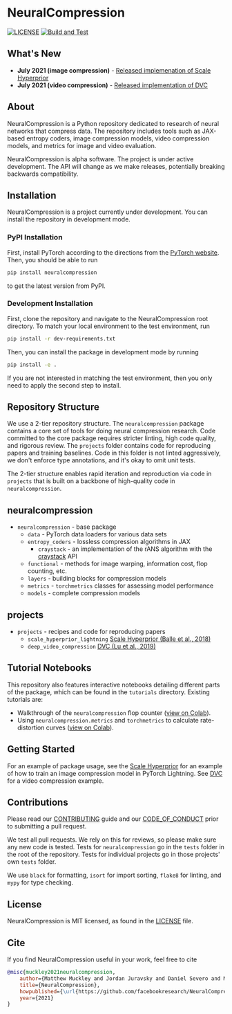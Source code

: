# NeuralCompression

[![LICENSE](https://img.shields.io/badge/license-MIT-blue.svg)](https://github.com/facebookresearch/NeuralCompression/tree/main/LICENSE)
[![Build and Test](https://github.com/facebookresearch/NeuralCompression/actions/workflows/build-and-test.yml/badge.svg)](https://github.com/facebookresearch/NeuralCompression/actions/workflows/build-and-test.yml)

## What's New

- **July 2021 (image compression)** - [Released implemenation of Scale Hyperprior](https://github.com/facebookresearch/NeuralCompression/tree/main/projects/scale_hyperprior_lightning)
- **July 2021 (video compression)** - [Released implementation of DVC](https://github.com/facebookresearch/NeuralCompression/tree/main/projects/deep_video_compression)

## About

NeuralCompression is a Python repository dedicated to research of neural
networks that compress data. The repository includes tools such as JAX-based
entropy coders, image compression models, video compression models, and metrics
for image and video evaluation.

NeuralCompression is alpha software. The project is under active development.
The API will change as we make releases, potentially breaking backwards
compatibility.

## Installation

NeuralCompression is a project currently under development. You can install the
repository in development mode.

### PyPI Installation

First, install PyTorch according to the directions from the
[PyTorch website](https://pytorch.org/). Then, you should be able to run

```bash
pip install neuralcompression
```

to get the latest version from PyPI.

### Development Installation

First, clone the repository and navigate to the NeuralCompression root
directory. To match your local environment to the test environment, run

```bash
pip install -r dev-requirements.txt
```

Then, you can install the package in development mode by running

```bash
pip install -e .
```

If you are not interested in matching the test environment, then you only need
to apply the second step to install.

## Repository Structure

We use a 2-tier repository structure. The `neuralcompression` package contains
a core set of tools for doing neural compression research. Code committed to
the core package requires stricter linting, high code quality, and rigorous
review. The `projects` folder contains code for reproducing papers and training
baselines. Code in this folder is not linted aggressively, we don't enforce
type annotations, and it's okay to omit unit tests.

The 2-tier structure enables rapid iteration and reproduction via code in
`projects` that is built on a backbone of high-quality code in
`neuralcompression`.

## neuralcompression

- `neuralcompression` - base package
  - `data` - PyTorch data loaders for various data sets
  - `entropy_coders` - lossless compression algorithms in JAX
    - `craystack` - an implementation of the rANS algorithm with the
    [craystack](https://github.com/j-towns/craystack) API
  - `functional` - methods for image warping, information cost, flop counting, etc.
  - `layers` - building blocks for compression models
  - `metrics` - `torchmetrics` classes for assessing model performance
  - `models` - complete compression models

## projects

- `projects` - recipes and code for reproducing papers
  - `scale_hyperprior_lightning` [Scale Hyperprior (Balle et al., 2018)](https://arxiv.org/abs/1802.01436)
  - `deep_video_compression` [DVC (Lu et al., 2019)](https://openaccess.thecvf.com/content_CVPR_2019/html/Lu_DVC_An_End-To-End_Deep_Video_Compression_Framework_CVPR_2019_paper.html)

## Tutorial Notebooks

This repository also features interactive notebooks detailing different 
parts of the package, which can be found in the `tutorials` directory. 
Existing tutorials are:

- Walkthrough of the `neuralcompression` flop counter ([view on Colab](https://colab.research.google.com/github/facebookresearch/NeuralCompression/blob/main/tutorials/Flop_Count_Example.ipynb)).
- Using `neuralcompression.metrics` and `torchmetrics` to calculate rate-distortion curves ([view on Colab](https://colab.research.google.com/github/facebookresearch/NeuralCompression/blob/main/tutorials/Metrics_Example.ipynb)).

## Getting Started

For an example of package usage, see the
[Scale Hyperprior](https://github.com/facebookresearch/NeuralCompression/tree/main/projects/scale_hyperprior_lightning) for an example of how
to train an image compression model in PyTorch Lightning. See
[DVC](https://github.com/facebookresearch/NeuralCompression/tree/main/projects/deep_video_compression) for a video compression example.

## Contributions

Please read our [CONTRIBUTING](https://github.com/facebookresearch/NeuralCompression/tree/main/.github/CONTRIBUTING.md) guide and our
[CODE_OF_CONDUCT](https://github.com/facebookresearch/NeuralCompression/tree/main/.github/CODE_OF_CONDUCT.md) prior to submitting a pull
request.

We test all pull requests. We rely on this for reviews, so please make sure any
new code is tested. Tests for `neuralcompression` go in the `tests` folder in
the root of the repository. Tests for individual projects go in those projects'
own `tests` folder.

We use `black` for formatting, `isort` for import sorting, `flake8` for
linting, and `mypy` for type checking.

## License

NeuralCompression is MIT licensed, as found in the [LICENSE](https://github.com/facebookresearch/NeuralCompression/tree/main/LICENSE) file.

## Cite

If you find NeuralCompression useful in your work, feel free to cite

```bibtex
@misc{muckley2021neuralcompression,
    author={Matthew Muckley and Jordan Juravsky and Daniel Severo and Mannat Singh and Quentin Duval and Karen Ullrich},
    title={NeuralCompression},
    howpublished={\url{https://github.com/facebookresearch/NeuralCompression}},
    year={2021}
}
```
